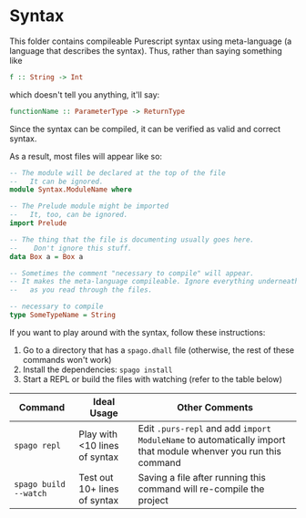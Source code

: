 # Syntax

This folder contains compileable Purescript syntax using meta-language (a language that describes the syntax). Thus, rather than saying something like
```haskell
f :: String -> Int
```
which doesn't tell you anything, it'll say:
```haskell
functionName :: ParameterType -> ReturnType
```

Since the syntax can be compiled, it can be verified as valid and correct syntax.

As a result, most files will appear like so:
```haskell
-- The module will be declared at the top of the file
--   It can be ignored.
module Syntax.ModuleName where

-- The Prelude module might be imported
--   It, too, can be ignored.
import Prelude

-- The thing that the file is documenting usually goes here.
--    Don't ignore this stuff.
data Box a = Box a

-- Sometimes the comment "necessary to compile" will appear.
-- It makes the meta-language compileable. Ignore everything underneath it
--   as you read through the files.

-- necessary to compile
type SomeTypeName = String
```

If you want to play around with the syntax, follow these instructions:
1. Go to a directory that has a `spago.dhall` file (otherwise, the rest of these commands won't work)
2. Install the dependencies: `spago install`
3. Start a REPL or build the files with watching (refer to the table below)

| Command | Ideal Usage | Other Comments
| - | - | - |
| `spago repl` | Play with &lt;10 lines of syntax | Edit `.purs-repl` and add `import ModuleName` to automatically import that module whenver you run this command
| `spago build --watch` | Test out 10+ lines of syntax | Saving a file after running this command will re-compile the project |
